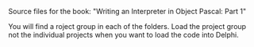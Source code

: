 Source files for the book: "Writing an Interpreter in Object Pascal: Part 1"

You will find a roject group in each of the folders. Load the project group not the individual projects when you want to load the code into Delphi. 
